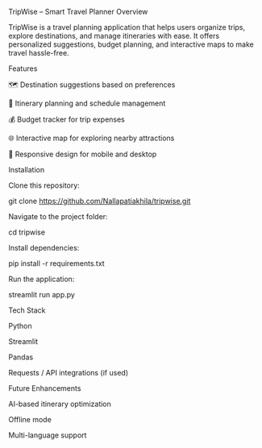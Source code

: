 TripWise – Smart Travel Planner
Overview

TripWise is a travel planning application that helps users organize trips, explore destinations, and manage itineraries with ease. It offers personalized suggestions, budget planning, and interactive maps to make travel hassle-free.

Features

🗺️ Destination suggestions based on preferences

📅 Itinerary planning and schedule management

💰 Budget tracker for trip expenses

🌐 Interactive map for exploring nearby attractions

📱 Responsive design for mobile and desktop

Installation

Clone this repository:

git clone https://github.com/Nallapatiakhila/tripwise.git


Navigate to the project folder:

cd tripwise


Install dependencies:

pip install -r requirements.txt


Run the application:

streamlit run app.py

Tech Stack

Python

Streamlit

Pandas

Requests / API integrations (if used)

Future Enhancements

AI-based itinerary optimization

Offline mode

Multi-language support
